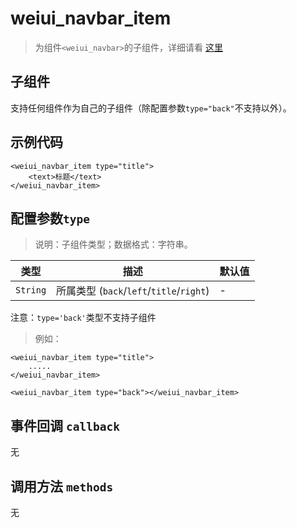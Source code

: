 # weiui_navbar_item

> 为组件`<weiui_navbar>`的子组件，详细请看 [这里](component/weiui_navbar)

## 子组件

支持任何组件作为自己的子组件（除配置参数`type="back"`不支持以外）。

## 示例代码

```vue
<weiui_navbar_item type="title">
    <text>标题</text>
</weiui_navbar_item>
```

## 配置参数`type`
>说明：子组件类型；数据格式：字符串。

| 类型     | 描述                          | 默认值     |
| ------ | -------------------------- | ------- |
|`String`  | 所属类型 (`back`/`left`/`title`/`right`)           | -       |

注意：`type='back'`类型不支持子组件
> 例如：

```vue
<weiui_navbar_item type="title">
    .....
</weiui_navbar_item>
```

```vue
<weiui_navbar_item type="back"></weiui_navbar_item>
```
## 事件回调 `callback`

无

## 调用方法 `methods`

无



